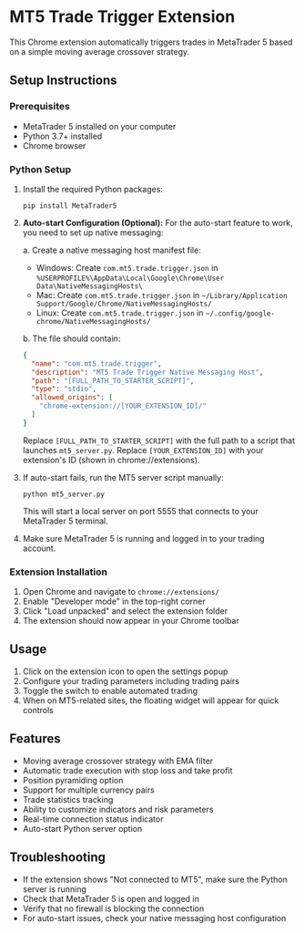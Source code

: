
# MT5 Trade Trigger Extension

This Chrome extension automatically triggers trades in MetaTrader 5 based on a simple moving average crossover strategy.

## Setup Instructions

### Prerequisites
- MetaTrader 5 installed on your computer
- Python 3.7+ installed
- Chrome browser

### Python Setup
1. Install the required Python packages:
   ```
   pip install MetaTrader5 
   ```

2. **Auto-start Configuration (Optional):**
   For the auto-start feature to work, you need to set up native messaging:
   
   a. Create a native messaging host manifest file:
   - Windows: Create `com.mt5.trade.trigger.json` in `%USERPROFILE%\AppData\Local\Google\Chrome\User Data\NativeMessagingHosts\`
   - Mac: Create `com.mt5.trade.trigger.json` in `~/Library/Application Support/Google/Chrome/NativeMessagingHosts/`
   - Linux: Create `com.mt5.trade.trigger.json` in `~/.config/google-chrome/NativeMessagingHosts/`

   b. The file should contain:
   ```json
   {
     "name": "com.mt5.trade.trigger",
     "description": "MT5 Trade Trigger Native Messaging Host",
     "path": "[FULL_PATH_TO_STARTER_SCRIPT]",
     "type": "stdio",
     "allowed_origins": [
       "chrome-extension://[YOUR_EXTENSION_ID]/"
     ]
   }
   ```
   Replace `[FULL_PATH_TO_STARTER_SCRIPT]` with the full path to a script that launches `mt5_server.py`.
   Replace `[YOUR_EXTENSION_ID]` with your extension's ID (shown in chrome://extensions).

3. If auto-start fails, run the MT5 server script manually:
   ```
   python mt5_server.py
   ```
   This will start a local server on port 5555 that connects to your MetaTrader 5 terminal.

4. Make sure MetaTrader 5 is running and logged in to your trading account.

### Extension Installation
1. Open Chrome and navigate to `chrome://extensions/`
2. Enable "Developer mode" in the top-right corner
3. Click "Load unpacked" and select the extension folder
4. The extension should now appear in your Chrome toolbar

## Usage
1. Click on the extension icon to open the settings popup
2. Configure your trading parameters including trading pairs
3. Toggle the switch to enable automated trading
4. When on MT5-related sites, the floating widget will appear for quick controls

## Features
- Moving average crossover strategy with EMA filter
- Automatic trade execution with stop loss and take profit
- Position pyramiding option
- Support for multiple currency pairs
- Trade statistics tracking
- Ability to customize indicators and risk parameters
- Real-time connection status indicator
- Auto-start Python server option

## Troubleshooting
- If the extension shows "Not connected to MT5", make sure the Python server is running
- Check that MetaTrader 5 is open and logged in
- Verify that no firewall is blocking the connection
- For auto-start issues, check your native messaging host configuration
